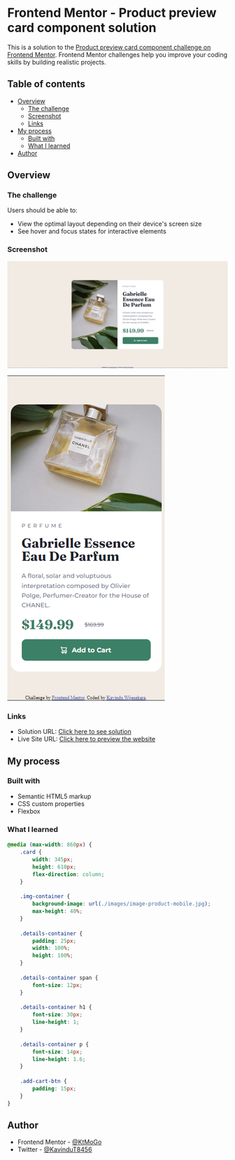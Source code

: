# Frontend Mentor - Product preview card component solution

This is a solution to the [Product preview card component challenge on Frontend Mentor](https://www.frontendmentor.io/challenges/product-preview-card-component-GO7UmttRfa). Frontend Mentor challenges help you improve your coding skills by building realistic projects. 

## Table of contents

- [Overview](#overview)
  - [The challenge](#the-challenge)
  - [Screenshot](#screenshot)
  - [Links](#links)
- [My process](#my-process)
  - [Built with](#built-with)
  - [What I learned](#what-i-learned)
- [Author](#author)


## Overview

### The challenge

Users should be able to:

- View the optimal layout depending on their device's screen size
- See hover and focus states for interactive elements

### Screenshot

![](./screenshots/product-dekstop-ss.png)

![](./screenshots/product-mobile-ss.png)


### Links

- Solution URL: [Click here to see solution](https://your-solution-url.com)
- Live Site URL: [Click here to preview the website](https://your-live-site-url.com)

## My process

### Built with

- Semantic HTML5 markup
- CSS custom properties
- Flexbox

### What I learned

```css
@media (max-width: 860px) {
    .card {
        width: 345px;
        height: 610px;
        flex-direction: column;
    }

    .img-container {
        background-image: url(./images/image-product-mobile.jpg);
        max-height: 40%;
    }

    .details-container {
        padding: 25px;
        width: 100%;
        height: 100%;
    }

    .details-container span {
        font-size: 12px;
    }

    .details-container h1 {
        font-size: 30px;
        line-height: 1;
    }

    .details-container p {
        font-size: 14px;
        line-height: 1.6;
    }

    .add-cart-btn {
        padding: 15px;
    }
}
```

## Author

- Frontend Mentor - [@KtMoGo](https://www.frontendmentor.io/profile/KtMoGo)
- Twitter - [@KavinduT8456](https://twitter.com/KavinduT8456)

